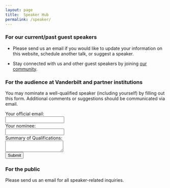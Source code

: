 ```yaml
---
layout: page
title:  Speaker Hub
permalink: /speaker/
---
```

### For our current/past guest speakers

* Please send us an email if you would like to update your information on this website, schedule another talk, or suggest a speaker.

* Stay connected with us and other guest speakers by joining [our community](https://groups.google.com/forum/#!forum/vmlss-alumni/join). 

### For the audience at Vanderbilt and partner institutions

You may nominate a well-qualified speaker (including yourself) by filling out this form. Additional comments or suggestions should be communicated via email.


<div class="center-div">
<div class="form">
<form
  action="https://formspree.io/f/xdojqjrd"
  method="POST"
>
  <label for="email" class="label">Your official email: </label>
  <br>
  <div class="textbox-container ic">  
    <input type="text" autocomplete="off" name="email" id="email" class="textbox">
  </div>
  <label for="nominee" class="label">Your nominee: </label>
  <br>
  <div class="textbox-container ic">
    <input type="text" autocomplete="off" name="nominee" id="nominee" class="textbox">
  </div>
  <label for="qualifications" class="label">Summary of Qualifications:</label>
  <br>
  <div class="textbox-container ic">
    <textarea type="text" autocomplete="off" name="qualifications" id="qualifications" class="textbox qual"></textarea>
  </div>
  <!-- your other form fields go here -->
  <button class="button1 ic1 submit-button" role="button" type="submit">Submit</button>

</form>

</div>
</div>

  
### For the public
  
Please send us an email for all speaker-related inquiries.
